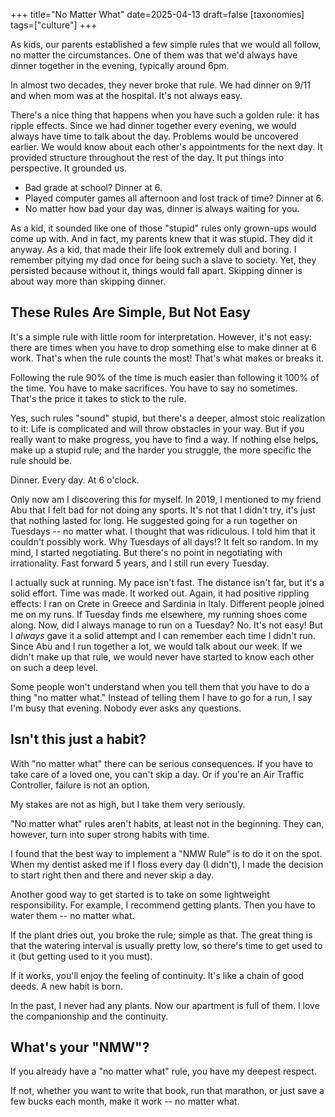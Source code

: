 +++
title="No Matter What"
date=2025-04-13
draft=false
[taxonomies]
tags=["culture"]
+++

As kids, our parents established a few simple rules that we would all follow, no matter the circumstances. One of them was that we'd always have dinner together in the evening, typically around 6pm.

In almost two decades, they never broke that rule. We had dinner on 9/11 and when mom was at the hospital. It's not always easy.

There's a nice thing that happens when you have such a golden rule: it has ripple effects. Since we had dinner together every evening, we would always have time to talk about the day. Problems would be uncovered earlier. We would know about each other's appointments for the next day. It provided structure throughout the rest of the day. It put things into perspective. It grounded us.

- Bad grade at school? Dinner at 6.
- Played computer games all afternoon and lost track of time? Dinner at 6.
- No matter how bad your day was, dinner is always waiting for you.

As a kid, it sounded like one of those "stupid" rules only grown-ups would come up with. And in fact, my parents knew that it was stupid. They did it anyway. As a kid, that made their life look extremely dull and boring. I remember pitying my dad once for being such a slave to society. Yet, they persisted because without it, things would fall apart. Skipping dinner is about way more than skipping dinner.

## These Rules Are Simple, But Not Easy

It's a simple rule with little room for interpretation. However, it's not easy: there are times when you have to drop something else to make dinner at 6 work. That's when the rule counts the most! That's what makes or breaks it.

Following the rule 90% of the time is much easier than following it 100% of the time. You have to make sacrifices. You have to say no sometimes. That's the price it takes to stick to the rule.

Yes, such rules "sound" stupid, but there's a deeper, almost stoic realization to it:
Life is complicated and will throw obstacles in your way. But if you really want to make progress, you have to find a way. If nothing else helps, make up a stupid rule;
and the harder you struggle, the more specific the rule should be.

Dinner. Every day. At 6 o'clock.

Only now am I discovering this for myself. In 2019, I mentioned to my friend Abu that I felt bad for not doing any sports. It's not that I didn't try, it's just that nothing lasted for long. He suggested going for a run together on Tuesdays -- no matter what. I thought that was ridiculous. I told him that it couldn't possibly work. Why Tuesdays of all days!? It felt so random. In my mind, I started negotiating. But there's no point in negotiating with irrationality. Fast forward 5 years, and I still run every Tuesday.

I actually suck at running. My pace isn't fast. The distance isn't far, but it's a solid effort. Time was made. It worked out. Again, it had positive rippling effects: I ran on Crete in Greece and Sardinia in Italy. Different people joined me on my runs. If Tuesday finds me elsewhere, my running shoes come along. Now, did I always manage to run on a Tuesday? No. It's not easy! But I _always_ gave it a solid attempt and I can remember each time I didn't run. Since Abu and I run together a lot, we would talk about our week. If we didn't make up that rule, we would never have started to know each other on such a deep level.

Some people won't understand when you tell them that you have to do a thing "no matter what." Instead of telling them I have to go for a run, I say I'm busy that evening. Nobody ever asks any questions.

## Isn't this just a habit?

With "no matter what" there can be serious consequences. If you have to take care of a loved one, you can't skip a day. Or if you're an Air Traffic Controller, failure is not an option.

My stakes are not as high, but I take them very seriously.

"No matter what" rules aren't habits, at least not in the beginning. They can, however, turn into super strong habits with time.

I found that the best way to implement a "NMW Rule" is to do it on the spot. When my dentist asked me if I floss every day (I didn't), I made the decision to start right then and there and never skip a day.

Another good way to get started is to take on some lightweight responsibility.
For example, I recommend getting plants.
Then you have to water them -- no matter what.

If the plant dries out, you broke the rule; simple as that.
The great thing is that the watering interval is usually pretty low, so there's time to get used to it
(but getting used to it you must).

If it works, you'll enjoy the feeling of continuity.
It's like a chain of good deeds.
A new habit is born.

In the past, I never had any plants.
Now our apartment is full of them.
I love the companionship and the continuity.

## What's your "NMW"?

If you already have a "no matter what" rule, you have my deepest respect.

If not, whether you want to write that book, run that marathon, or just save a few bucks each month, make it work -- no matter what.